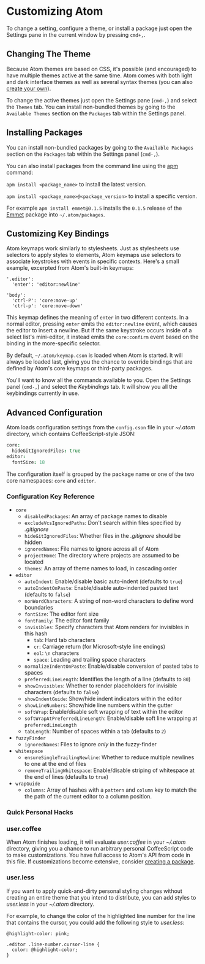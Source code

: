 # Customizing Atom

To change a setting, configure a theme, or install a package just open the
Settings pane in the current window by pressing `cmd+,`.

## Changing The Theme

Because Atom themes are based on CSS, it's possible (and encouraged) to have
multiple themes active at the same time. Atom comes with both light and dark
interface themes as well as several syntax themes (you can also [create your
own][create-theme]).

To change the active themes just open the Settings pane (`cmd-,`) and select the
`Themes` tab. You can install non-bundled themes by going to the `Available
Themes` section on the `Packages` tab within the Settings panel.

## Installing Packages

You can install non-bundled packages by going to the `Available Packages`
section on the `Packages` tab within the Settings panel (`cmd-,`).

You can also install packages from the command line using the
[apm](https://github.com/atom/apm) command:

`apm install <package_name>` to install the latest version.

`apm install <package_name>@<package_version>` to install a specific version.

For example `apm install emmet@0.1.5`  installs the `0.1.5` release of the
[Emmet](https://github.com/atom/emmet) package into `~/.atom/packages`.

## Customizing Key Bindings

Atom keymaps work similarly to stylesheets. Just as stylesheets use selectors
to apply styles to elements, Atom keymaps use selectors to associate keystrokes
with events in specific contexts. Here's a small example, excerpted from Atom's
built-in keymaps:

```coffee-script
'.editor':
  'enter': 'editor:newline'

'body':
  'ctrl-P': 'core:move-up'
  'ctrl-p': 'core:move-down'
```

This keymap defines the meaning of `enter` in two different contexts. In a
normal editor, pressing `enter` emits the `editor:newline` event, which causes
the editor to insert a newline. But if the same keystroke occurs inside of a
select list's mini-editor, it instead emits the `core:confirm` event based on
the binding in the more-specific selector.

By default, `~/.atom/keymap.cson` is loaded when Atom is started. It will always
be loaded last, giving you the chance to override bindings that are defined by
Atom's core keymaps or third-party packages.

You'll want to know all the commands available to you. Open the Settings panel
(`cmd-,`) and select the _Keybindings_ tab. It will show you all the keybindings
currently in use.

## Advanced Configuration

Atom loads configuration settings from the `config.cson` file in your _~/.atom_
directory, which contains CoffeeScript-style JSON:

```coffeescript
core:
  hideGitIgnoredFiles: true
editor:
  fontSize: 18
```

The configuration itself is grouped by the package name or one of the two core
namespaces: `core` and `editor`.

### Configuration Key Reference

- `core`
  - `disabledPackages`: An array of package names to disable
  - `excludeVcsIgnoredPaths`: Don't search within files specified by _.gitignore_
  - `hideGitIgnoredFiles`: Whether files in the _.gitignore_ should be hidden
  - `ignoredNames`: File names to ignore across all of Atom
  - `projectHome`: The directory where projects are assumed to be located
  - `themes`: An array of theme names to load, in cascading order
- `editor`
  - `autoIndent`: Enable/disable basic auto-indent (defaults to `true`)
  - `autoIndentOnPaste`: Enable/disable auto-indented pasted text (defaults to `false`)
  - `nonWordCharacters`: A string of non-word characters to define word boundaries
  - `fontSize`: The editor font size
  - `fontFamily`: The editor font family
  - `invisibles`: Specify characters that Atom renders for invisibles in this hash
      - `tab`: Hard tab characters
      - `cr`: Carriage return (for Microsoft-style line endings)
      - `eol`: `\n` characters
      - `space`: Leading and trailing space characters
  - `normalizeIndentOnPaste`: Enable/disable conversion of pasted tabs to spaces
  - `preferredLineLength`: Identifies the length of a line (defaults to `80`)
  - `showInvisibles`: Whether to render placeholders for invisible characters (defaults to `false`)
  - `showIndentGuide`: Show/hide indent indicators within the editor
  - `showLineNumbers`: Show/hide line numbers within the gutter
  - `softWrap`: Enable/disable soft wrapping of text within the editor
  - `softWrapAtPreferredLineLength`: Enable/disable soft line wrapping at `preferredLineLength`
  - `tabLength`: Number of spaces within a tab (defaults to `2`)
- `fuzzyFinder`
  - `ignoredNames`: Files to ignore *only* in the fuzzy-finder
- `whitespace`
  - `ensureSingleTrailingNewline`: Whether to reduce multiple newlines to one at the end of files
  - `removeTrailingWhitespace`: Enable/disable striping of whitespace at the end of lines (defaults to `true`)
- `wrapGuide`
  - `columns`: Array of hashes with a `pattern` and `column` key to match the
             the path of the current editor to a column position.

### Quick Personal Hacks

### user.coffee

When Atom finishes loading, it will evaluate _user.coffee_ in your _~/.atom_
directory, giving you a chance to run arbitrary personal CoffeeScript code to
make customizations. You have full access to Atom's API from code in this file.
If customizations become extensive, consider [creating a
package][create-a-package].

### user.less

If you want to apply quick-and-dirty personal styling changes without creating
an entire theme that you intend to distribute, you can add styles to
_user.less_ in your _~/.atom_ directory.

For example, to change the color of the highlighted line number for the line
that contains the cursor, you could add the following style to _user.less_:

```less
@highlight-color: pink;

.editor .line-number.cursor-line {
  color: @highlight-color;
}
```

[create-a-package]: creating-packages.md
[create-theme]: creating-a-theme.md
